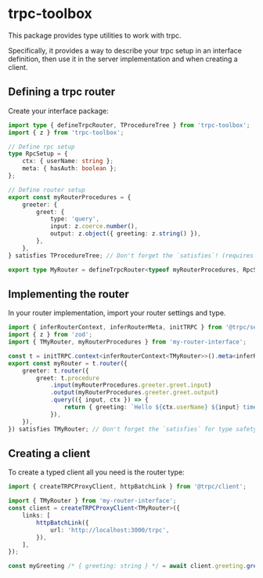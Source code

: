 # trpc-toolbox

This package provides type utilities to work with trpc.

Specifically, it provides a way to describe your trpc setup in an
interface definition, then use it in the server implementation
and when creating a client.

## Defining a trpc router

Create your interface package:

```ts
import type { defineTrpcRouter, TProcedureTree } from 'trpc-toolbox';
import { z } from 'trpc-toolbox';

// Define rpc setup
type RpcSetup = {
    ctx: { userName: string };
    meta: { hasAuth: boolean };
};

// Define router setup
export const myRouterProcedures = {
    greeter: {
        greet: {
            type: 'query',
            input: z.coerce.number(),
            output: z.object({ greeting: z.string() }),
        },
    },
} satisfies TProcedureTree; // Don't forget the `satisfies`! (requires TypeScript 4.9.x)

export type MyRouter = defineTrpcRouter<typeof myRouterProcedures, RpcSetup>;
```

## Implementing the router

In your router implementation, import your router settings and type.

```ts
import { inferRouterContext, inferRouterMeta, initTRPC } from '@trpc/server';
import { z } from 'zod';
import { TMyRouter, myRouterProcedures } from 'my-router-interface';

const t = initTRPC.context<inferRouterContext<TMyRouter>>().meta<inferRouterMeta<TMyRouter>>().create();
export const myRouter = t.router({
    greeter: t.router({
        greet: t.procedure
            .input(myRouterProcedures.greeter.greet.input)
            .output(myRouterProcedures.greeter.greet.output)
            .query(({ input, ctx }) => {
                return { greeting: `Hello ${ctx.userName} ${input} times!` };
            }),
    }),
}) satisfies TMyRouter; // Don't forget the `satisfies` for type safety!
```

## Creating a client

To create a typed client all you need is the router type:

```ts
import { createTRPCProxyClient, httpBatchLink } from '@trpc/client';

import { TMyRouter } from 'my-router-interface';
const client = createTRPCProxyClient<TMyRouter>({
    links: [
        httpBatchLink({
            url: 'http://localhost:3000/trpc',
        }),
    ],
});

const myGreeting /* { greeting: string } */ = await client.greeting.greet(93939939393932438032480285094573954809537);
```
